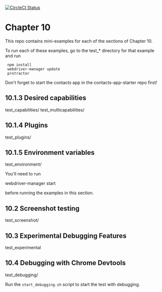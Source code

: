 [![CircleCI Status](https://circleci.com/gh/testing-angular-applications/chapter-10-code.svg?style=shield)](https://circleci.com/gh/testing-angular-applications/chapter-10-code)

# Chapter 10

This repo contains mini-examples for each of the sections of Chapter 10.

To run each of these examples, go to the test_* directory for that
example and run

     npm install
     webdriver-manager update
     protractor

Don't forget to start the contacts app in the contacts-app-starter repo first!

## 10.1.3 Desired capabilities
test_capabilities/
test_multicapabilities/

## 10.1.4 Plugins
test_plugins/

## 10.1.5 Environment variables
test_environment/

You'll need to run 

   webdriver-manager start

before running the examples in this section.

## 10.2 Screenshot testing
test_screenshot/

## 10.3 Experimental Debugging Features
test_experimental

## 10.4 Debugging with Chrome Devtools
test_debugging/

Run the `start_debugging.sh` script to start the test with debugging.
